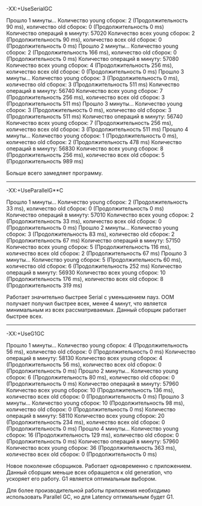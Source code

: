 -XX:+UseSerialGC

Прошло 1 минуты... Количество young сборок: 2 (Продолжительность 90 ms), количество old сборок: 0 (Продолжительность 0 ms)
Количество операций в минуту: 57020
Количество всех young сборок: 2 (Продолжительность 90 ms), количество всех old сборок: 0 (Продолжительность 0 ms)
Прошло 2 минуты... Количество young сборок: 2 (Продолжительность 166 ms), количество old сборок: 0 (Продолжительность 0 ms)
Количество операций в минуту: 57080
Количество всех young сборок: 4 (Продолжительность 256 ms), количество всех old сборок: 0 (Продолжительность 0 ms)
Прошло 3 минуты... Количество young сборок: 3 (Продолжительность 0 ms), количество old сборок: 3 (Продолжительность 511 ms)
Количество операций в минуту: 56740
Количество всех young сборок: 7 (Продолжительность 256 ms), количество всех old сборок: 3 (Продолжительность 511 ms)
Прошло 3 минуты... Количество young сборок: 3 (Продолжительность 0 ms), количество old сборок: 3 (Продолжительность 511 ms)
Количество операций в минуту: 56740
Количество всех young сборок: 7 (Продолжительность 256 ms), количество всех old сборок: 3 (Продолжительность 511 ms)
Прошло 4 минуты... Количество young сборок: 1 (Продолжительность 0 ms), количество old сборок: 2 (Продолжительность 478 ms)
Количество операций в минуту: 56830
Количество всех young сборок: 8 (Продолжительность 256 ms), количество всех old сборок: 5 (Продолжительность 989 ms)

Больше всего замедляет программу.

------------------------------------------------------------------------------------------------------------------------
-XX:+UseParallelG**C

Прошло 1 минуты... Количество young сборок: 2 (Продолжительность 33 ms), количество old сборок: 0 (Продолжительность 0 ms)
Количество операций в минуту: 57010
Количество всех young сборок: 2 (Продолжительность 33 ms), количество всех old сборок: 0 (Продолжительность 0 ms)
Прошло 2 минуты... Количество young сборок: 3 (Продолжительность 83 ms), количество old сборок: 2 (Продолжительность 67 ms)
Количество операций в минуту: 57150
Количество всех young сборок: 5 (Продолжительность 116 ms), количество всех old сборок: 2 (Продолжительность 67 ms)
Прошло 3 минуты... Количество young сборок: 5 (Продолжительность 60 ms), количество old сборок: 6 (Продолжительность 252 ms)
Количество операций в минуту: 56930
Количество всех young сборок: 10 (Продолжительность 176 ms), количество всех old сборок: 8 (Продолжительность 319 ms)

Работает значительно быстрее Serial с уменьшением пауз.
ООМ получает получил быстрее всех, менее 4 минут, что является минимальным из всех рассматриваемых.
Данный сборщик работает быстрее всех.

------------------------------------------------------------------------------------------------------------------------
-XX:+UseG1GC

Прошло 1 минуты... Количество young сборок: 4 (Продолжительность 56 ms), количество old сборок: 0 (Продолжительность 0 ms)
Количество операций в минуту: 58130
Количество всех young сборок: 4 (Продолжительность 56 ms), количество всех old сборок: 0 (Продолжительность 0 ms)
Прошло 2 минуты... Количество young сборок: 6 (Продолжительность 80 ms), количество old сборок: 0 (Продолжительность 0 ms)
Количество операций в минуту: 57960
Количество всех young сборок: 10 (Продолжительность 136 ms), количество всех old сборок: 0 (Продолжительность 0 ms)
Прошло 3 минуты... Количество young сборок: 10 (Продолжительность 98 ms), количество old сборок: 0 (Продолжительность 0 ms)
Количество операций в минуту: 58110
Количество всех young сборок: 20 (Продолжительность 234 ms), количество всех old сборок: 0 (Продолжительность 0 ms)
Прошло 4 минуты... Количество young сборок: 16 (Продолжительность 129 ms), количество old сборок: 0 (Продолжительность 0 ms)
Количество операций в минуту: 57960
Количество всех young сборок: 36 (Продолжительность 363 ms), количество всех old сборок: 0 (Продолжительность 0 ms)

Новое поколение сборщиков. Работает одновременно с приложением.
Данный сборщик меньше всех обращается к old generation, что ускоряет его работу.
G1 является оптимальным выбором.

Для более производительной работы приложения необходимо использовать Parallel GC, но для Latency оптимальным будет G1.

